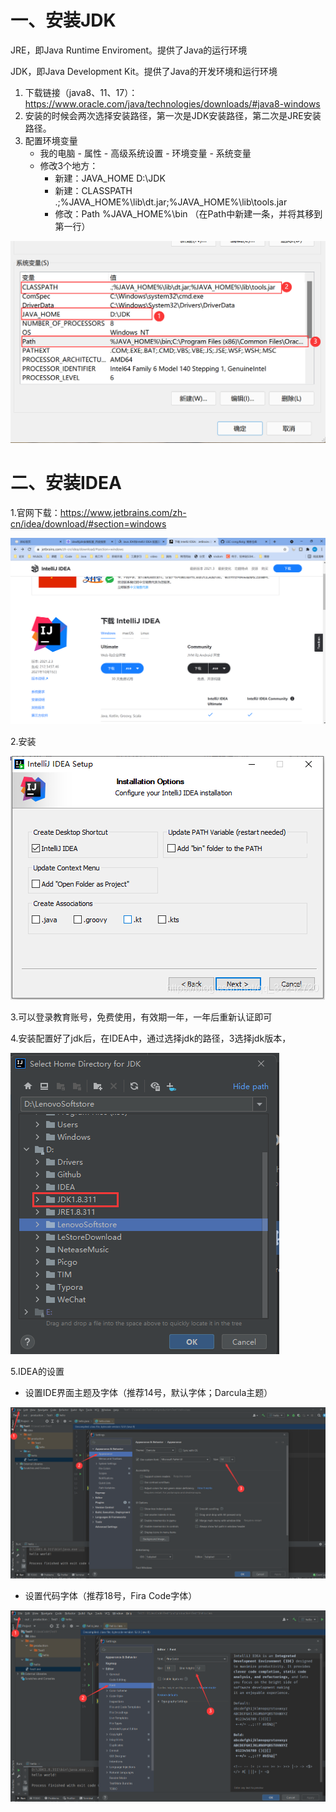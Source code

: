 # 一、安装JDK

JRE，即Java Runtime Enviroment。提供了Java的运行环境

JDK，即Java Development Kit。提供了Java的开发环境和运行环境

1. 下载链接（java8、11、17）：https://www.oracle.com/java/technologies/downloads/#java8-windows
2. 安装的时候会两次选择安装路径，第一次是JDK安装路径，第二次是JRE安装路径。
2. 配置环境变量
   - 我的电脑 - 属性 - 高级系统设置 - 环境变量 - 系统变量
   - 修改3个地方：
     - 新建：JAVA_HOME       D:\JDK
     - 新建：CLASSPATH        .;%JAVA_HOME%\lib\dt.jar;%JAVA_HOME%\lib\tools.jar
     - 修改：Path                     %JAVA_HOME%\bin      （在Path中新建一条，并将其移到第一行）

![image-20211115110157860](https://raw.githubusercontent.com/LSC-cong/Bolg/main/cloudimages/202111151101916.png)



# 二、安装IDEA

1.官网下载：https://www.jetbrains.com/zh-cn/idea/download/#section=windows

![image-20211114225514251](https://raw.githubusercontent.com/LSC-cong/Bolg/main/cloudimages/202111142255552.png)

2.安装

![](https://raw.githubusercontent.com/LSC-cong/Bolg/main/cloudimages/202111151000239.png)

3.可以登录教育账号，免费使用，有效期一年，一年后重新认证即可

4.安装配置好了jdk后，在IDEA中，通过选择jdk的路径，3选择jdk版本，

![image-20211115111212294](https://raw.githubusercontent.com/LSC-cong/Bolg/main/cloudimages/202111151112326.png)

5.IDEA的设置

- 设置IDE界面主题及字体（推荐14号，默认字体；Darcula主题）

![image-20211115150625449](https://raw.githubusercontent.com/LSC-cong/Bolg/main/cloudimages/202111151506550.png)

- 设置代码字体（推荐18号，Fira Code字体）

![image-20211115150738076](https://raw.githubusercontent.com/LSC-cong/Bolg/main/cloudimages/202111151507164.png)

